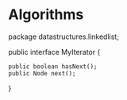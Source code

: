 # Algorithms

package datastructures.linkedlist;

public interface MyIterator {
	
	public boolean hasNext();
	public Node next();

}
